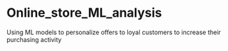 # Online_store_ML_analysis
Using ML models to personalize offers to loyal customers to increase their purchasing activity
